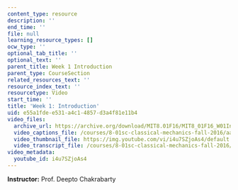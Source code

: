 ```yaml
---
content_type: resource
description: ''
end_time: ''
file: null
learning_resource_types: []
ocw_type: ''
optional_tab_title: ''
optional_text: ''
parent_title: Week 1 Introduction
parent_type: CourseSection
related_resources_text: ''
resource_index_text: ''
resourcetype: Video
start_time: ''
title: 'Week 1: Introduction'
uid: e55a1fde-e531-a4c1-4857-d3a4f81e11b4
video_files:
  archive_url: https://archive.org/download/MIT8.01F16/MIT8_01F16_W01Intro_360p.mp4
  video_captions_file: /courses/8-01sc-classical-mechanics-fall-2016/aa34fd36c44658058546d6cc4bfeb927_i4u7SZjoAs4.vtt
  video_thumbnail_file: https://img.youtube.com/vi/i4u7SZjoAs4/default.jpg
  video_transcript_file: /courses/8-01sc-classical-mechanics-fall-2016/3f87a399486e634eee1ebebf683ff9fe_i4u7SZjoAs4.pdf
video_metadata:
  youtube_id: i4u7SZjoAs4
---
```


**Instructor:** Prof. Deepto Chakrabarty



